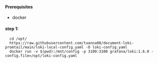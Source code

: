 #### Prerequisites
- docker
#### step 1: 

```
  cd /opt/
  https://raw.githubusercontent.com/tuanna08/document-loki-promtail/main/loki-local-config.yaml -O loki-config.yaml
  docker run -v $(pwd):/mnt/config -p 3100:3100 grafana/loki:1.6.0 -config.file=/opt/loki-config.yaml
```

